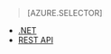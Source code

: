 > [AZURE.SELECTOR] 
- [.NET](/documentation/articles/media-services-dotnet-create-contentkey)
- [REST API](/documentation/articles/media-services-rest-create-contentkey)

<!---HONumber=67-->